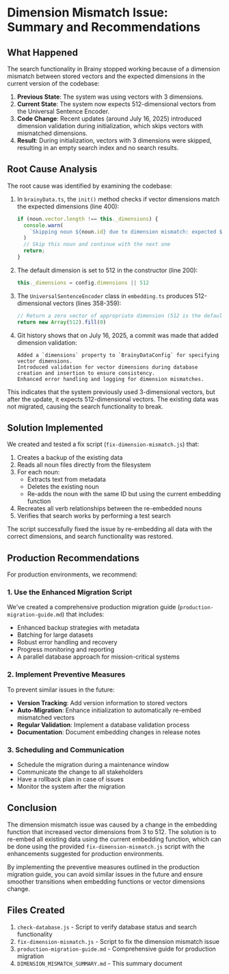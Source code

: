 # Dimension Mismatch Issue: Summary and Recommendations

## What Happened

The search functionality in Brainy stopped working because of a dimension mismatch between stored vectors and the expected dimensions in the current version of the codebase:

1. **Previous State**: The system was using vectors with 3 dimensions.
2. **Current State**: The system now expects 512-dimensional vectors from the Universal Sentence Encoder.
3. **Code Change**: Recent updates (around July 16, 2025) introduced dimension validation during initialization, which skips vectors with mismatched dimensions.
4. **Result**: During initialization, vectors with 3 dimensions were skipped, resulting in an empty search index and no search results.

## Root Cause Analysis

The root cause was identified by examining the codebase:

1. In `brainyData.ts`, the `init()` method checks if vector dimensions match the expected dimensions (line 400):
   ```javascript
   if (noun.vector.length !== this._dimensions) {
     console.warn(
       `Skipping noun ${noun.id} due to dimension mismatch: expected ${this._dimensions}, got ${noun.vector.length}`
     )
     // Skip this noun and continue with the next one
     return;
   }
   ```

2. The default dimension is set to 512 in the constructor (line 200):
   ```javascript
   this._dimensions = config.dimensions || 512
   ```

3. The `UniversalSentenceEncoder` class in `embedding.ts` produces 512-dimensional vectors (lines 358-359):
   ```javascript
   // Return a zero vector of appropriate dimension (512 is the default for USE)
   return new Array(512).fill(0)
   ```

4. Git history shows that on July 16, 2025, a commit was made that added dimension validation:
   ```
   Added a `dimensions` property to `BrainyDataConfig` for specifying vector dimensions.
   Introduced validation for vector dimensions during database creation and insertion to ensure consistency.
   Enhanced error handling and logging for dimension mismatches.
   ```

This indicates that the system previously used 3-dimensional vectors, but after the update, it expects 512-dimensional vectors. The existing data was not migrated, causing the search functionality to break.

## Solution Implemented

We created and tested a fix script (`fix-dimension-mismatch.js`) that:

1. Creates a backup of the existing data
2. Reads all noun files directly from the filesystem
3. For each noun:
   - Extracts text from metadata
   - Deletes the existing noun
   - Re-adds the noun with the same ID but using the current embedding function
4. Recreates all verb relationships between the re-embedded nouns
5. Verifies that search works by performing a test search

The script successfully fixed the issue by re-embedding all data with the correct dimensions, and search functionality was restored.

## Production Recommendations

For production environments, we recommend:

### 1. Use the Enhanced Migration Script

We've created a comprehensive production migration guide (`production-migration-guide.md`) that includes:

- Enhanced backup strategies with metadata
- Batching for large datasets
- Robust error handling and recovery
- Progress monitoring and reporting
- A parallel database approach for mission-critical systems

### 2. Implement Preventive Measures

To prevent similar issues in the future:

- **Version Tracking**: Add version information to stored vectors
- **Auto-Migration**: Enhance initialization to automatically re-embed mismatched vectors
- **Regular Validation**: Implement a database validation process
- **Documentation**: Document embedding changes in release notes

### 3. Scheduling and Communication

- Schedule the migration during a maintenance window
- Communicate the change to all stakeholders
- Have a rollback plan in case of issues
- Monitor the system after the migration

## Conclusion

The dimension mismatch issue was caused by a change in the embedding function that increased vector dimensions from 3 to 512. The solution is to re-embed all existing data using the current embedding function, which can be done using the provided `fix-dimension-mismatch.js` script with the enhancements suggested for production environments.

By implementing the preventive measures outlined in the production migration guide, you can avoid similar issues in the future and ensure smoother transitions when embedding functions or vector dimensions change.

## Files Created

1. `check-database.js` - Script to verify database status and search functionality
2. `fix-dimension-mismatch.js` - Script to fix the dimension mismatch issue
3. `production-migration-guide.md` - Comprehensive guide for production migration
4. `DIMENSION_MISMATCH_SUMMARY.md` - This summary document